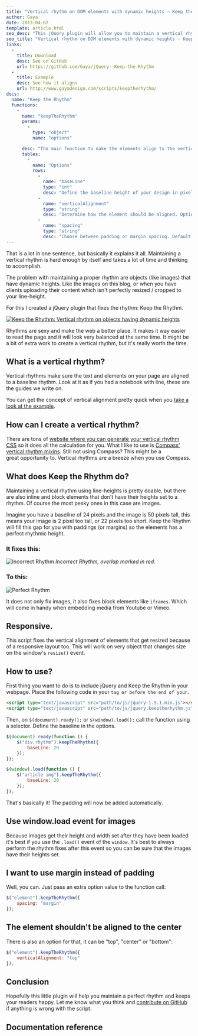 ```yaml
---
title: "Vertical rhythm on DOM elements with dynamic heights – Keep the Rhythm"
author: Gaya
date: 2013-04-02
template: article.html
seo_desc: "This jQuery plugin will allow you to maintain a vertical rhythm with elements that have dynamic heights. Works on responsive layouts too."
seo_title: "Vertical rhythm on DOM elements with dynamic heights - Keep the Rhythm"
links:
  -
    title: Download
    desc: See on GitHub
    url: https://github.com/Gaya/jQuery--Keep-the-Rhythm
  -
    title: Example
    desc: See how it aligns
    url: http://www.gayadesign.com/scripts/keeptherhythm/
docs:
  name: "Keep the Rhythm"
  functions:
    -
      name: "keepTheRhythm"
      params:
        -
          type: "object"
          name: "options"

      desc: "The main function to make the elements align to the vertical rhythm."
      tables:
        -
          name: "Options"
          rows:
            -
              name: "baseLine"
              type: "int"
              desc: "Define the baseline height of your design in pixels. Default: 24."
            -
              name: "verticalAlignment"
              type: "string"
              desc: "Determine how the element should be aligned. Options: \"top\", \"center\", \"bottom\". Default: \"center\"."
            -
              name: "spacing"
              type: "string"
              desc: "Choose between padding or margin spacing. Default: \"padding\"."
---
```

That is a lot in one sentence, but basically it explains it all. Maintaining a vertical rhythm is hard enough by itself and takes a lot of time and thinking to accomplish.

The problem with maintaining a proper rhythm are objects (like images) that have dynamic heights. Like the images on this blog, or when you have clients uploading their content which isn't perfectly resized / cropped to your line-height.

For this I created a jQuery plugin that fixes the rhythm: Keep the Rhythm.

[![Keep the Rhythm: Vertical rhythm on objects having dynamic heights](/articles/keep-the-rhythm-vertical-rhythm-on-objects-having-dynamic-heights/keep-the-rhythm.jpg "Keep the Rhythm: Vertical rhythm on objects having dynamic heights")](/articles/keep-the-rhythm-vertical-rhythm-on-objects-having-dynamic-heights/ "Keep the Rhythm: Vertical rhythm on objects having dynamic heights")

<span class="more"></span>

Rhythms are sexy and make the web a better place. It makes it way easier to read the page and it will look very balanced at the same time. It might be a bit of extra work to create a vertical rhythm, but it's really worth the time.

What is a vertical rhythm?
--------------------------

Vertical rhythms make sure the text and elements on your page are aligned to a baseline rhythm. Look at it as if you had a notebook with line, these are the guides we write on.

You can get the concept of vertical alignment pretty quick when you [take a look at the example](http://www.gayadesign.com/scripts/keeptherhythm/).

How can I create a vertical rhythm?
-----------------------------------

There are tons of [website where you can generate your vertical rhythm CSS](http://drewish.com/tools/vertical-rhythm) so it does all the calculation for you. What I like to use is [Compass' vertical rhythm mixins](http://compass-style.org/reference/compass/typography/vertical_rhythm/). Still not using Compass? This might be a great opportunity to. Vertical rhythms are a breeze when you use Compass.

What does Keep the Rhythm do?
-----------------------------

Maintaining a vertical rhythm using line-heights is pretty doable, but there are also inline and block elements that don't have their heights set to a rhythm. Of course the most pesky ones in this case are images.

Imagine you have a baseline of 24 pixels and the image is 50 pixels tall, this means your image is 2 pixel too tall, or 22 pixels too short. Keep the Rhythm will fill this gap for you with paddings (or margins) so the elements has a perfect rhythmic height.

### It fixes this:

![Incorrect Rhythm](/articles/keep-the-rhythm-vertical-rhythm-on-objects-having-dynamic-heights/incorrect-rhythm.jpg) *Incorrect Rhythm, overlap marked in red.*

### To this:

![Perfect Rhythm](/articles/keep-the-rhythm-vertical-rhythm-on-objects-having-dynamic-heights/perfect-rhythm.jpg)

It does not only fix images, it also fixes block elements like `iframes`. Which will come in handy when embedding media from Youtube or Vimeo.

Responsive.
-----------

This script fixes the vertical alignment of elements that get resized because of a responsive layout too. This will work on very object that changes size on the window's `resize()` event.

How to use?
-----------

First thing you want to do is to include jQuery and Keep the Rhythm in your webpage. Place the following code in your `` tag or before the end of your ``.


```html
<script type="text/javascript" src="path/to/js/jquery-1.9.1.min.js"></script>
<script type="text/javascript" src="path/to/js/jquery.keeptherhythm.js"></script>
```


Then, on `$(document).ready();` or `$(window).load();` call the function using a selector. Define the baseline in the options.


```javascript
$(document).ready(function () {
    $("div.rhythm").keepTheRhythm({
        baseLine: 20
    });
});

$(window).load(function () {
    $("article img").keepTheRhythm({
        baseLine: 20
    });
});
```


That's basically it! The padding will now be added automatically.

Use window.load event for images
--------------------------------

Because images get their height and width set after they have been loaded it's best if you use the `.load()` event of the `window`. It's best to always perform the rhythm fixes after this event so you can be sure that the images have their heights set.

I want to use margin instead of padding
---------------------------------------

Well, you can. Just pass an extra option value to the function call:


```javascript
$("element").keepTheRhythm({
    spacing: "margin"
});
```


The element shouldn't be aligned to the center
----------------------------------------------

There is also an option for that, it can be "top", "center" or "bottom":


```javascript
$("element").keepTheRhythm({
    verticalAlignment: "top"
});
```


Conclusion
----------

Hopefully this little plugin will help you maintain a perfect rhythm and keeps your readers happy. Let me know what you think and [contribute on GitHub](https://github.com/Gaya/jQuery--Keep-the-Rhythm/issues "issues on Github") if anything is wrong with the script.

Documentation reference
-----------------------

